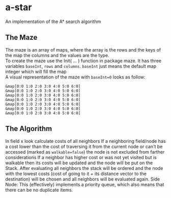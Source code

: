 # a-star
An implementation of the A* search algorithm

## The Maze
The maze is an array of maps, where the array is the rows
and the keys of the map the columns and the values are the type.<br/>
To create the maze use the Init( ... ) function in package maze.
It has three variables `baseInt`, `rows` and `columns`. `baseInt` just means
the default map integer which will fill the map<br />
A visual representation of the maze with `baseInt=0` looks as follow: <br/>
```
&map[0:0 1:0 2:0 3:0 4:0 5:0 6:0]
&map[0:0 1:0 2:0 3:0 4:0 5:0 6:0]
&map[0:0 1:0 2:0 3:0 4:0 5:0 6:0]
&map[0:0 1:0 2:0 3:0 4:0 5:0 6:0]
&map[0:0 1:0 2:0 3:0 4:0 5:0 6:0]
&map[0:0 1:0 2:0 3:0 4:0 5:0 6:0]
&map[0:0 1:0 2:0 3:0 4:0 5:0 6:0]
```

## The Algorithm
In field x look calculate costs of all neighbors
If a neighboring field/node has a cost lower than the cost of traversing it
from the current node or can't be accessed
(marked as `walkable=false`) the node is not excluded from farther considerations
If a neighbor has higher cost or was not yet visited but is walkable
then its costs will be updated and the node will be put on the Stack.
After evaluating all neighbors the stack will be ordered and the node
with the lowest costs (cost of going to it + its distance vector to the destination)
will be chosen and all neighbors will be evaluated again.
Side Node: This (effectively) implements a priority queue, which also means that
there can be no duplicate items.